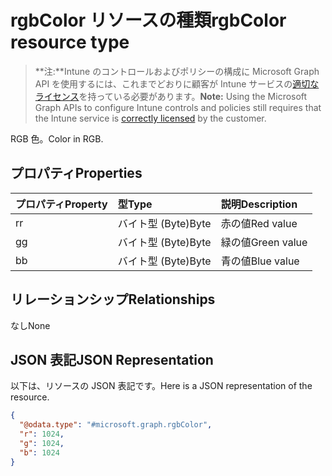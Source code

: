 # <a name="rgbcolor-resource-type"></a><span data-ttu-id="1d289-101">rgbColor リソースの種類</span><span class="sxs-lookup"><span data-stu-id="1d289-101">rgbColor resource type</span></span>

> <span data-ttu-id="1d289-102">**注:**Intune のコントロールおよびポリシーの構成に Microsoft Graph API を使用するには、これまでどおりに顧客が Intune サービスの[適切なライセンス](https://go.microsoft.com/fwlink/?linkid=839381)を持っている必要があります。</span><span class="sxs-lookup"><span data-stu-id="1d289-102">**Note:** Using the Microsoft Graph APIs to configure Intune controls and policies still requires that the Intune service is [correctly licensed](https://go.microsoft.com/fwlink/?linkid=839381) by the customer.</span></span>

<span data-ttu-id="1d289-103">RGB 色。</span><span class="sxs-lookup"><span data-stu-id="1d289-103">Color in RGB.</span></span>
## <a name="properties"></a><span data-ttu-id="1d289-104">プロパティ</span><span class="sxs-lookup"><span data-stu-id="1d289-104">Properties</span></span>
|<span data-ttu-id="1d289-105">プロパティ</span><span class="sxs-lookup"><span data-stu-id="1d289-105">Property</span></span>|<span data-ttu-id="1d289-106">型</span><span class="sxs-lookup"><span data-stu-id="1d289-106">Type</span></span>|<span data-ttu-id="1d289-107">説明</span><span class="sxs-lookup"><span data-stu-id="1d289-107">Description</span></span>|
|:---|:---|:---|
|<span data-ttu-id="1d289-108">r</span><span class="sxs-lookup"><span data-stu-id="1d289-108">r</span></span>|<span data-ttu-id="1d289-109">バイト型 (Byte)</span><span class="sxs-lookup"><span data-stu-id="1d289-109">Byte</span></span>|<span data-ttu-id="1d289-110">赤の値</span><span class="sxs-lookup"><span data-stu-id="1d289-110">Red value</span></span>|
|<span data-ttu-id="1d289-111">g</span><span class="sxs-lookup"><span data-stu-id="1d289-111">g</span></span>|<span data-ttu-id="1d289-112">バイト型 (Byte)</span><span class="sxs-lookup"><span data-stu-id="1d289-112">Byte</span></span>|<span data-ttu-id="1d289-113">緑の値</span><span class="sxs-lookup"><span data-stu-id="1d289-113">Green value</span></span>|
|<span data-ttu-id="1d289-114">b</span><span class="sxs-lookup"><span data-stu-id="1d289-114">b</span></span>|<span data-ttu-id="1d289-115">バイト型 (Byte)</span><span class="sxs-lookup"><span data-stu-id="1d289-115">Byte</span></span>|<span data-ttu-id="1d289-116">青の値</span><span class="sxs-lookup"><span data-stu-id="1d289-116">Blue value</span></span>|

## <a name="relationships"></a><span data-ttu-id="1d289-117">リレーションシップ</span><span class="sxs-lookup"><span data-stu-id="1d289-117">Relationships</span></span>
<span data-ttu-id="1d289-118">なし</span><span class="sxs-lookup"><span data-stu-id="1d289-118">None</span></span>
## <a name="json-representation"></a><span data-ttu-id="1d289-119">JSON 表記</span><span class="sxs-lookup"><span data-stu-id="1d289-119">JSON Representation</span></span>
<span data-ttu-id="1d289-120">以下は、リソースの JSON 表記です。</span><span class="sxs-lookup"><span data-stu-id="1d289-120">Here is a JSON representation of the resource.</span></span>
<!-- {
  "blockType": "resource",
  "keyProperty": "id",
  "@odata.type": "microsoft.graph.rgbColor"
}
-->
``` json
{
  "@odata.type": "#microsoft.graph.rgbColor",
  "r": 1024,
  "g": 1024,
  "b": 1024
}
```



